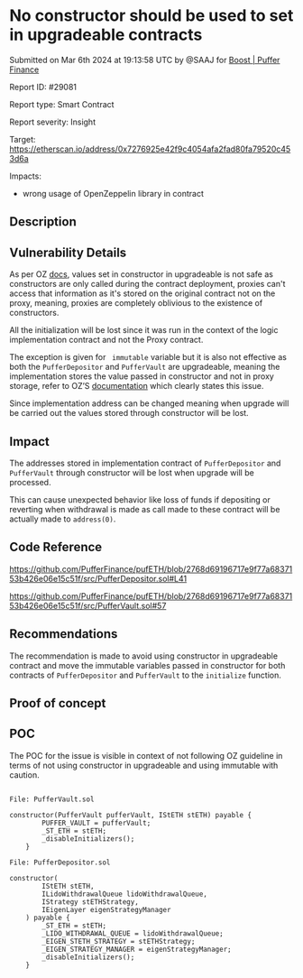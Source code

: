 
# No constructor should be used to set in upgradeable contracts 

Submitted on Mar 6th 2024 at 19:13:58 UTC by @SAAJ for [Boost | Puffer Finance](https://immunefi.com/bounty/pufferfinance-boost/)

Report ID: #29081

Report type: Smart Contract

Report severity: Insight

Target: https://etherscan.io/address/0x7276925e42f9c4054afa2fad80fa79520c453d6a

Impacts:
- wrong usage of OpenZeppelin library in contract

## Description
## Vulnerability Details
As per OZ [docs]( https://docs.openzeppelin.com/upgrades-plugins/1.x/proxies#the-constructor-caveat), values set in constructor in upgradeable is not safe as constructors are only called during the contract deployment, proxies can't access that information as it's stored on the original contract not on the proxy, meaning, proxies are completely oblivious to the existence of constructors.

All the initialization will be lost since it was run in the context of the logic implementation contract and not the Proxy contract.

The exception is given for ``` immutable``` variable but it is also not effective as both the ```PufferDepositor``` and ```PufferVault``` are upgradeable, meaning the implementation stores the value passed in constructor and not in proxy storage, refer to OZ’S [documentation]( https://docs.openzeppelin.com/upgrades-plugins/1.x/faq#why-cant-i-use-immutable-variables) which clearly states this issue.

Since implementation address can be changed meaning when upgrade will be carried out the values stored through constructor will be lost.

## Impact
The addresses stored in implementation contract of ```PufferDepositor``` and ```PufferVault``` through constructor will be lost when upgrade will be processed.

This can cause unexpected behavior  like loss of funds if depositing or reverting when withdrawal is made as call made to these contract will be actually made to ```address(0)```.

## Code Reference
https://github.com/PufferFinance/pufETH/blob/2768d69196717e9f77a6837153b426e06e15c51f/src/PufferDepositor.sol#L41

https://github.com/PufferFinance/pufETH/blob/2768d69196717e9f77a6837153b426e06e15c51f/src/PufferVault.sol#57

## Recommendations
The recommendation is made to avoid using constructor in upgradeable contract and move the immutable variables passed in constructor for both contracts of ```PufferDepositor``` and ```PufferVault``` to the ```initialize``` function. 


## Proof of concept
## POC
The POC for the issue is visible in context of not following OZ guideline in terms of not using constructor in upgradeable and using immutable with caution.
```

File: PufferVault.sol

constructor(PufferVault pufferVault, IStETH stETH) payable {
        PUFFER_VAULT = pufferVault;
        _ST_ETH = stETH;
        _disableInitializers();
    }

File: PufferDepositor.sol 

constructor(
        IStETH stETH,
        ILidoWithdrawalQueue lidoWithdrawalQueue,
        IStrategy stETHStrategy,
        IEigenLayer eigenStrategyManager
    ) payable {
        _ST_ETH = stETH;
        _LIDO_WITHDRAWAL_QUEUE = lidoWithdrawalQueue;
        _EIGEN_STETH_STRATEGY = stETHStrategy;
        _EIGEN_STRATEGY_MANAGER = eigenStrategyManager;
        _disableInitializers();
    }



```
